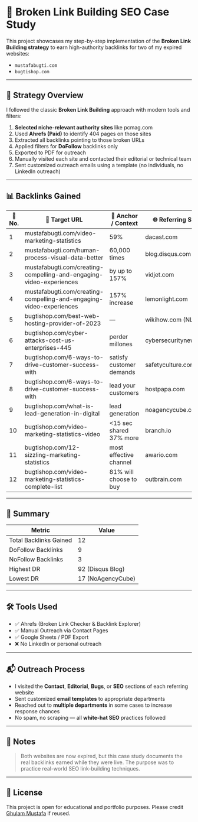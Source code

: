 # 🔗 Broken Link Building SEO Case Study

This project showcases my step-by-step implementation of the **Broken Link Building strategy** to earn high-authority backlinks for two of my expired websites:  
- `mustafabugti.com`  
- `bugtishop.com`

---

## 📌 Strategy Overview

I followed the classic **Broken Link Building** approach with modern tools and filters:

1. **Selected niche-relevant authority sites** like pcmag.com  
2. Used **Ahrefs (Paid)** to identify 404 pages on those sites  
3. Extracted all backlinks pointing to those broken URLs  
4. Applied filters for **DoFollow** backlinks only  
5. Exported to PDF for outreach  
6. Manually visited each site and contacted their editorial or technical team  
7. Sent customized outreach emails using a template (no individuals, no LinkedIn outreach)

---

## 📊 Backlinks Gained

| 🔢 No. | 🎯 Target URL | 🧷 Anchor / Context | 🌐 Referring Site | 🧮 DR | 🔗 Link Type |
|-------|---------------|---------------------|-------------------|------|-------------|
| 1 | mustafabugti.com/video-marketing-statistics | 59% | dacast.com | 79 | DoFollow |
| 2 | mustafabugti.com/human-process-visual-data-better | 60,000 times | blog.disqus.com | 92 | DoFollow |
| 3 | mustafabugti.com/creating-compelling-and-engaging-video-experiences | by up to 157% | vidjet.com | 63 | DoFollow |
| 4 | mustafabugti.com/creating-compelling-and-engaging-video-experiences | 157% increase | lemonlight.com | 74 | DoFollow |
| 5 | bugtishop.com/best-web-hosting-provider-of-2023 | — | wikihow.com (NL) | 91 | NoFollow |
| 6 | bugtishop.com/cyber-attacks-cost-us-enterprises-445 | perder millones | cybersecuritynews.es | 52 | NoFollow |
| 7 | bugtishop.com/6-ways-to-drive-customer-success-with | satisfy customer demands | safetyculture.com | 79 | DoFollow |
| 8 | bugtishop.com/6-ways-to-drive-customer-success-with | lead your customers | hostpapa.com | 90 | DoFollow |
| 9 | bugtishop.com/what-is-lead-generation-in-digital | lead generation | noagencycube.com | 17 | NoFollow |
|10 | bugtishop.com/video-marketing-statistics-video | <15 sec shared 37% more | branch.io | 81 | DoFollow |
|11 | bugtishop.com/12-sizzling-marketing-statistics | most effective channel | awario.com | 75 | DoFollow |
|12 | bugtishop.com/video-marketing-statistics-complete-list | 81% will choose to buy | outbrain.com | 91 | DoFollow |

---

## 📌 Summary

| Metric | Value |
|--------|-------|
| Total Backlinks Gained | 12 |
| DoFollow Backlinks | 9 |
| NoFollow Backlinks | 3 |
| Highest DR | 92 (Disqus Blog) |
| Lowest DR | 17 (NoAgencyCube) |

---

## 🛠 Tools Used

- ✅ Ahrefs (Broken Link Checker & Backlink Explorer)
- ✅ Manual Outreach via Contact Pages
- ✅ Google Sheets / PDF Export
- ❌ No LinkedIn or personal outreach

---

## 📬 Outreach Process

- I visited the **Contact**, **Editorial**, **Bugs**, or **SEO** sections of each referring website  
- Sent customized **email templates** to appropriate departments  
- Reached out to **multiple departments** in some cases to increase response chances  
- No spam, no scraping — all **white-hat SEO** practices followed

---

## 📁 Notes

> Both websites are now expired, but this case study documents the real backlinks earned while they were live. The purpose was to practice real-world SEO link-building techniques.

---

## 📄 License

This project is open for educational and portfolio purposes. Please credit [Ghulam Mustafa](mailto:bugtishop@gmail.com) if reused.

